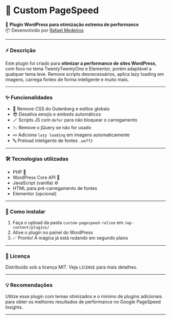 # 🚀 Custom PageSpeed

🔧 **Plugin WordPress para otimização extrema de performance**  
📦 Desenvolvido por [Rafael Medeiros](https://github.com/rafacrt)

---

### ⚡ Descrição
Este plugin foi criado para **otimizar a performance de sites WordPress**, com foco no tema TwentyTwentyOne e Elementor, porém adaptável a qualquer tema leve. Remove scripts desnecessários, aplica lazy loading em imagens, carrega fontes de forma inteligente e muito mais.

---

### ✨ Funcionalidades
- 🚫 Remove CSS do Gutenberg e estilos globais
- 😎 Desativa emojis e embeds automáticos
- 🪄 Scripts JS com `defer` para não bloquear o carregamento
- 📉 Remove o jQuery se não for usado
- 💤 Adiciona `lazy loading` em imagens automaticamente
- 🔤 Preload inteligente de fontes `.woff2`

---

### 🛠️ Tecnologias utilizadas
- PHP 🐘
- WordPress Core API 🧩
- JavaScript (vanilla) ⚙️
- HTML para pré-carregamento de fontes
- Elementor (opcional)

---

### 🚀 Como instalar
1. Faça o upload da pasta `custom-pagespeed-reline` em `/wp-content/plugins/`
2. Ative o plugin no painel do WordPress
3. ✅ Pronto! A mágica já está rodando em segundo plano

---

### 📜 Licença
Distribuído sob a licença MIT. Veja `LICENSE` para mais detalhes.

---

### 💡 Recomendações
Utilize esse plugin com temas otimizados e o mínimo de plugins adicionais para obter os melhores resultados de performance no Google PageSpeed Insights.

---
